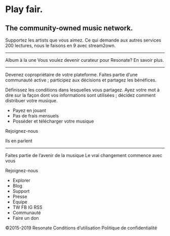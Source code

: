 # Play fair.

## The community-owned music network.

Supportez les artists que vous aimez. Ce qui demande aux autres services 200 lectures, nous le faisons en 9 avec stream2own.

---

Album à la une
Vous voulez devenir curateur pour Resonate? En savoir plus.

---

Devenez copropriétaire de votre plateforme. Faites partie d’une communauté active ; participez aux décisions et partagez les bénéfices.

Définissez les conditions dans lesquelles vous partagez. Ayez votre mot à dire sur la façon dont vos informations sont utilisées ; décidez comment distribuer votre musique.

- Payez en jouant
- Pas de frais mensuels
- Posséder et télécharger votre musique

Rejoignez-nous

Ils en parlent

---

Faites partie de l’avenir de la musique
Le vrai changement commence avec vous

Rejoignez-nous

- Explorer
- Blog
- Support
- Presse
- Équipe
- TW FB IG RSS
- Communauté
- Faire un don

©2015-2019 Resonate
Conditions d’utilisation
Politique de confidentialité